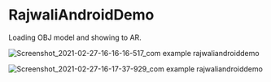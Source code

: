 # RajwaliAndroidDemo
Loading OBJ model and showing to AR.


![Screenshot_2021-02-27-16-16-16-517_com example rajwaliandroiddemo](https://user-images.githubusercontent.com/22369188/109384921-32007980-7918-11eb-9f75-8538ef884580.jpg)


![Screenshot_2021-02-27-16-17-37-929_com example rajwaliandroiddemo](https://user-images.githubusercontent.com/22369188/109384920-2e6cf280-7918-11eb-9785-b086dcc43c6f.jpg)
